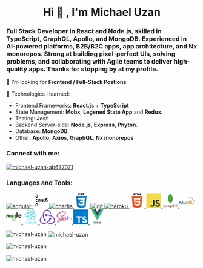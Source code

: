 <h1 align="center">Hi 🍭 , I'm Michael Uzan</h1>

<h3 align="left">Full Stack Developer in React and Node.js, skilled in TypeScript, GraphQL, Apollo, and MongoDB. Experienced in AI-powered platforms, B2B/B2C apps, app architecture, and Nx monorepos. Strong at building pixel-perfect UIs, solving problems, and collaborating with Agile teams to deliver high-quality apps.
Thanks for stopping by at my profile.</h3>

 👯 I’m looking for **Frontend / Full-Stack Postions**
 
 🌱 Technologies I learned:
 
 - Frontend Frameworks: **React.js** + **TypeScript**
 - State Management: **Mobx**, **Legened State App** and **Redux**.
 - Testing: **Jest**
 - Backend Server-side: **Node.js**, **Express**, **Phyton**.
 - Database: **MongoDB**.
 - Other: **Apollo**, **Axios**, **GraphQL**, **Nx monorepos**
 






<h3 align="left">Connect with me:</h3>
<p align="left">
<a href="https://www.linkedin.com/in/michael-uzan-dev/" target="blank"><img align="center" src="https://raw.githubusercontent.com/rahuldkjain/github-profile-readme-generator/master/src/images/icons/Social/linked-in-alt.svg" alt="michael-uzan-ab637071" height="30" width="40" /></a>
</p>


<h3 align="left">Languages and Tools:</h3>
<p align="left"> <a href="https://angular.io" target="_blank"> <img src="https://angular.io/assets/images/logos/angular/angular.svg" alt="angular" width="40" height="40"/> </a> <a href="https://canvasjs.com" target="_blank"> <img src="https://raw.githubusercontent.com/Hardik0307/Hardik0307/master/assets/canvasjs-charts.svg" alt="canvasjs" width="40" height="40"/> </a> <a href="https://www.chartjs.org" target="_blank"> <img src="https://www.chartjs.org/media/logo-title.svg" alt="chartjs" width="40" height="40"/> </a> <a href="https://www.w3schools.com/css/" target="_blank"> <img src="https://raw.githubusercontent.com/devicons/devicon/master/icons/css3/css3-original-wordmark.svg" alt="css3" width="40" height="40"/> </a> <a href="https://git-scm.com/" target="_blank"> <img src="https://www.vectorlogo.zone/logos/git-scm/git-scm-icon.svg" alt="git" width="40" height="40"/> </a> <a href="https://heroku.com" target="_blank"> <img src="https://www.vectorlogo.zone/logos/heroku/heroku-icon.svg" alt="heroku" width="40" height="40"/> </a> <a href="https://www.w3.org/html/" target="_blank"> <img src="https://raw.githubusercontent.com/devicons/devicon/master/icons/html5/html5-original-wordmark.svg" alt="html5" width="40" height="40"/> </a> <a href="https://developer.mozilla.org/en-US/docs/Web/JavaScript" target="_blank"> <img src="https://raw.githubusercontent.com/devicons/devicon/master/icons/javascript/javascript-original.svg" alt="javascript" width="40" height="40"/> </a> <a href="https://www.mongodb.com/" target="_blank"> <img src="https://raw.githubusercontent.com/devicons/devicon/master/icons/mongodb/mongodb-original-wordmark.svg" alt="mongodb" width="40" height="40"/> </a> <a href="https://www.mysql.com/" target="_blank"> <img src="https://raw.githubusercontent.com/devicons/devicon/master/icons/mysql/mysql-original-wordmark.svg" alt="mysql" width="40" height="40"/> </a> <a href="https://nodejs.org" target="_blank"> <img src="https://raw.githubusercontent.com/devicons/devicon/master/icons/nodejs/nodejs-original-wordmark.svg" alt="nodejs" width="40" height="40"/> </a> <a href="https://reactjs.org/" target="_blank"> <img src="https://raw.githubusercontent.com/devicons/devicon/master/icons/react/react-original-wordmark.svg" alt="react" width="40" height="40"/> </a> <a href="https://redux.js.org" target="_blank"> <img src="https://raw.githubusercontent.com/devicons/devicon/master/icons/redux/redux-original.svg" alt="redux" width="40" height="40"/> </a> <a href="https://sass-lang.com" target="_blank"> <img src="https://raw.githubusercontent.com/devicons/devicon/master/icons/sass/sass-original.svg" alt="sass" width="40" height="40"/> </a> <a href="https://www.typescriptlang.org/" target="_blank"> <img src="https://raw.githubusercontent.com/devicons/devicon/master/icons/typescript/typescript-original.svg" alt="typescript" width="40" height="40"/> </a> <a href="https://vuejs.org/" target="_blank"> <img src="https://raw.githubusercontent.com/devicons/devicon/master/icons/vuejs/vuejs-original-wordmark.svg" alt="vuejs" width="40" height="40"/> </a> </p>

<p><img align="left" src="https://github-readme-stats.vercel.app/api/top-langs?username=michael-uzan&show_icons=true&locale=en&layout=compact" alt="michael-uzan" /></p>

<p>&nbsp;<img align="center" src="https://github-readme-stats.vercel.app/api?username=michael-uzan&show_icons=true&locale=en" alt="michael-uzan" /></p>
<p align="left"> <img src="https://komarev.com/ghpvc/?username=michael-uzan&label=Profile%20views&color=0e75b6&style=flat" alt="michael-uzan" /> </p>
<p><img align="center" src="https://github-readme-streak-stats.herokuapp.com/?user=michael-uzan&" alt="michael-uzan" /></p>

